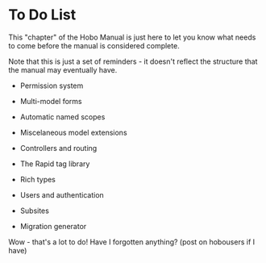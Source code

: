 # To Do List

This "chapter" of the Hobo Manual is just here to let you know what needs to come before the manual is considered complete.

Note that this is just a set of reminders - it doesn't reflect the structure that the manual may eventually have.

 - Permission system

 - Multi-model forms

 - Automatic named scopes

 - Miscelaneous model extensions
     
 - Controllers and routing
 
 - The Rapid tag library
 
 - Rich types
 
 - Users and authentication
 
 - Subsites
 
 - Migration generator
 
Wow - that's a lot to do! Have I forgotten anything? (post on hobousers if I have)

